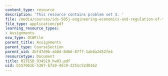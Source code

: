 ```yaml
---
content_type: resource
description: 'This resource contains problem set 3. '
file: /media/courses/ids-505j-engineering-economics-and-regulation-of-the-electric-power-sector-spring-2010/b157061b5367b7a94dc92251c52d8162_MITESD_934S10_hw03.pdf
file_type: application/pdf
learning_resource_types:
- Assignments
ocw_type: OCWFile
parent_title: Assignments
parent_type: CourseSection
parent_uid: 2bfd7d9b-ab8d-8db6-87f7-1ab0a2d52fe4
resourcetype: Document
title: MITESD_934S10_hw03.pdf
uid: b157061b-5367-b7a9-4dc9-2251c52d8162
---
```

